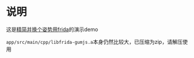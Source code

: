 # 说明

这是[精简并换个姿势用frida](https://blog.seeflower.dev/archives/214/)的演示demo

`app/src/main/cpp/libfrida-gumjs.a`本身仍然比较大，已压缩为zip，请解压使用